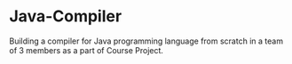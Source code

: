 # Java-Compiler
Building a compiler for Java programming language from scratch in a team of 3 members as a part of Course Project.
